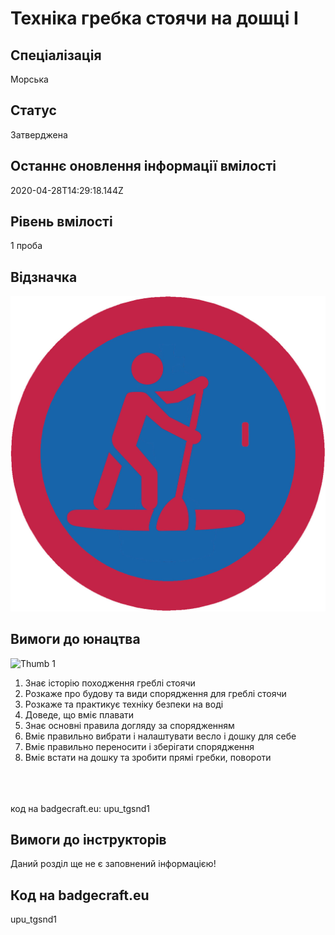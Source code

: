 # Техніка гребка стоячи на дошці І

## Спеціалізація

Морська

## Статус

Затверджена

## Останнє оновлення інформації вмілості

2020-04-28T14:29:18.144Z

## Рівень вмілості

1 проба

## Відзначка

![Відзначка](../images/Tekhnika_hrebka_stoiachy_na_doshtsi_I/______________1.jpg)

## Вимоги до юнацтва

<img alt="Thumb               1" src="/uploads/textareas/bootsy/image/139/small_______________1.jpg"><br><ol><li>Знає історію походження греблі стоячи&nbsp;</li><li>Розкаже про будову та види спорядження для греблі стоячи&nbsp;</li><li>Розкаже та практикує техніку безпеки на воді&nbsp;</li><li>Доведе, що вміє плавати&nbsp;</li><li>Знає основні правила догляду за спорядженням&nbsp;</li><li>Вміє правильно вибрати і налаштувати весло і дошку для себе&nbsp;</li><li>Вміє правильно переносити і зберігати спорядження&nbsp;</li><li>Вміє встати на дошку та зробити прямі гребки, повороти</li></ol><br><span><br><br></span>код на badgecraft.eu: upu_tgsnd1<br>

## Вимоги до інструкторів

Даний розділ ще не є заповнений інформацією!

## Код на badgecraft.eu

upu_tgsnd1